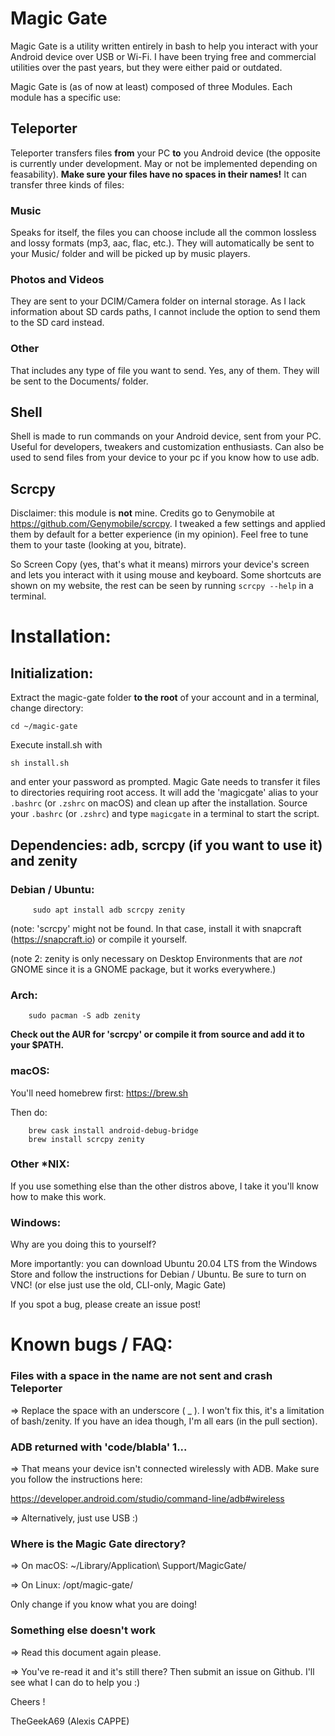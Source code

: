 # Magic Gate



Magic Gate is a utility written entirely in bash to help you interact with your Android device over USB or Wi-Fi. I have been trying free and commercial utilities over the past years, but they were either paid or outdated. 

Magic Gate is (as of now at least) composed of three Modules. Each module has a specific use:


## Teleporter

Teleporter transfers files **from** your PC **to** you Android device (the opposite is currently under development. May or not be implemented depending on feasability). **Make sure your files have no spaces in their names!**
It can transfer three kinds of files:

### Music

Speaks for itself, the files you can choose include all the common lossless and lossy formats (mp3, aac, flac, etc.). They will automatically be sent to your Music/ folder and will be picked up by music players. 

### Photos and Videos

They are sent to your DCIM/Camera folder on internal storage. As I lack information about SD cards paths, I cannot include the option to send them to the SD card instead.

### Other

That includes any type of file you want to send. Yes, any of them. They will be sent to the Documents/ folder.

## Shell

Shell is made to run commands on your Android device, sent from your PC. Useful for developers, tweakers and customization enthusiasts. Can also be used to send files from your device to your pc if you know how to use adb.

## Scrcpy

Disclaimer: this module is **not** mine. Credits go to Genymobile at https://github.com/Genymobile/scrcpy. I tweaked a few settings and applied them by default for a better experience (in my opinion). Feel free to tune them to your taste (looking at you, bitrate).

So Screen Copy (yes, that's what it means) mirrors your device's screen and lets you interact with it using mouse and keyboard. Some shortcuts are shown on my website, the rest can be seen by running `scrcpy --help` in a terminal. 



# Installation:

## Initialization: 
Extract the magic-gate folder **to the root** of your account and in a terminal, change directory:

	cd ~/magic-gate

Execute install.sh with 

	sh install.sh
	
and enter your password as prompted. Magic Gate needs to transfer it files to directories requiring root access. It will add the 'magicgate' alias to your `.bashrc` (or `.zshrc` on macOS) and clean up after the installation. Source your `.bashrc` (or `.zshrc`) and type `magicgate` in a terminal to start the script.


## Dependencies: adb, scrcpy (if you want to use it) and zenity

### Debian / Ubuntu:

		 sudo apt install adb scrcpy zenity
		 
(note: 'scrcpy' might not be found. In that case, install it with snapcraft (https://snapcraft.io) or compile it yourself.

(note 2: zenity is only necessary on Desktop Environments that are *not* GNOME since it is a GNOME package, but it works everywhere.)
	
### Arch:
		sudo pacman -S adb zenity
		
**Check out the AUR for 'scrcpy' or compile it from source and add it to your $PATH.**
			
### macOS:
You'll need homebrew first: https://brew.sh

Then do:

		brew cask install android-debug-bridge
		brew install scrcpy zenity
			
### Other *NIX:

If you use something else than the other distros above, I take it you'll know how to make this work.
		
### Windows:
Why are you doing this to yourself?

More importantly: you can download Ubuntu 20.04 LTS from the Windows Store and follow the instructions for Debian / Ubuntu. Be sure to turn on VNC!
(or else just use the old, CLI-only, Magic Gate)
			
			
If you spot a bug, please create an issue post!
	


# Known bugs / FAQ:
### Files with a space in the name are not sent and crash Teleporter
=> Replace the space with an underscore ( _ ). I won't fix this, it's a limitation of bash/zenity. If you have an idea though, I'm all ears (in the pull section).
		
### ADB returned with 'code/blabla' 1...
=> That means your device isn't connected wirelessly with ADB. Make sure you follow the instructions here:

https://developer.android.com/studio/command-line/adb#wireless

=> Alternatively, just use USB :)
		
### Where is the Magic Gate directory?
=> On macOS: ~/Library/Application\ Support/MagicGate/

=> On Linux: /opt/magic-gate/

Only change if you know what you are doing!

### Something else doesn't work
=> Read this document again please.

=> You've re-read it and it's still there? Then submit an issue on Github. I'll see what I can do to help you :)


Cheers !

TheGeekA69 (Alexis CAPPE)
